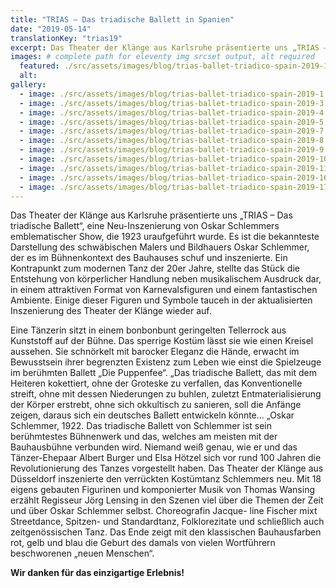 ```yaml
---
title: "TRIAS – Das triadische Ballett in Spanien"
date: "2019-05-14"
translationKey: "trias19"
excerpt: Das Theater der Klänge aus Karlsruhe präsentierte uns „TRIAS – Das triadische Ballett“, eine Neu-Inszenierung von Oskar Schlemmers emblematischer Show.
images: # complete path for eleventy img srcset output, alt required
  featured: ./src/assets/images/blog/trias-ballet-triadico-spain-2019-1.jpg
  alt:
gallery:
  - image: ./src/assets/images/blog/trias-ballet-triadico-spain-2019-1.jpg
  - image: ./src/assets/images/blog/trias-ballet-triadico-spain-2019-3.jpg
  - image: ./src/assets/images/blog/trias-ballet-triadico-spain-2019-4.jpg
  - image: ./src/assets/images/blog/trias-ballet-triadico-spain-2019-5.jpg
  - image: ./src/assets/images/blog/trias-ballet-triadico-spain-2019-7.jpg
  - image: ./src/assets/images/blog/trias-ballet-triadico-spain-2019-8.jpg
  - image: ./src/assets/images/blog/trias-ballet-triadico-spain-2019-9.jpg
  - image: ./src/assets/images/blog/trias-ballet-triadico-spain-2019-10.jpg
  - image: ./src/assets/images/blog/trias-ballet-triadico-spain-2019-11.jpg
  - image: ./src/assets/images/blog/trias-ballet-triadico-spain-2019-16.jpg
  - image: ./src/assets/images/blog/trias-ballet-triadico-spain-2019-17.jpg
---
```


Das Theater der Klänge aus Karlsruhe präsentierte uns „TRIAS – Das triadische Ballett“, eine Neu-Inszenierung von Oskar Schlemmers emblematischer Show, die 1923 uraufgeführt wurde. Es ist die bekannteste Darstellung des schwäbischen Malers und Bildhauers Oskar Schlemmer, der es im Bühnenkontext des Bauhauses schuf und inszenierte. Ein Kontrapunkt zum modernen Tanz der 20er Jahre, stellte das Stück die Entstehung von körperlicher Handlung neben musikalischem Ausdruck dar, in einem attraktiven Format von Karnevalsfiguren und einem fantastischen Ambiente. Einige dieser Figuren und Symbole tauceh in der aktualisierten Inszenierung des Theater der Klänge wieder auf.

Eine Tänzerin sitzt in einem bonbonbunt geringelten Tellerrock aus Kunststoff auf der Bühne. Das sperrige Kostüm lässt sie wie einen Kreisel aussehen. Sie schnörkelt mit barocker Eleganz die Hände, erwacht im Bewusstsein ihrer begrenzten Existenz zum Leben wie einst die Spielzeuge im berühmten Ballett „Die Puppenfee“. „Das triadische Ballett, das mit dem Heiteren kokettiert, ohne der Groteske zu verfallen, das Konventionelle streift, ohne mit dessen Niederungen zu buhlen, zuletzt Entmaterialisierung der Körper erstrebt, ohne sich okkultisch zu sanieren, soll die Anfänge zeigen, daraus sich ein deutsches Ballett entwickeln könnte... „Oskar Schlemmer, 1922. Das triadische Ballett von Schlemmer ist sein berühmtestes Bühnenwerk und das, welches am meisten mit der Bauhausbühne verbunden wird. Niemand weiß genau, wie er und das Tänzer-Ehepaar Albert Burger und Elsa Hötzel sich vor rund 100 Jahren die Revolutionierung des Tanzes vorgestellt haben. Das Theater der Klänge aus Düsseldorf inszenierte den verrückten Kostümtanz Schlemmers neu. Mit 18 eigens gebauten Figurinen und komponierter Musik von Thomas Wansing erzählt Regisseur Jörg Lensing in den Szenen viel über die Themen der Zeit und über Oskar Schlemmer selbst. Choreografin Jacque- line Fischer mixt Streetdance, Spitzen- und Standardtanz, Folklorezitate und schließlich auch zeitgenössischen Tanz. Das Ende zeigt mit den klassischen Bauhausfarben rot, gelb und blau die Geburt des damals von vielen Wortführern beschworenen „neuen Menschen“.

**Wir danken für das einzigartige Erlebnis!**
